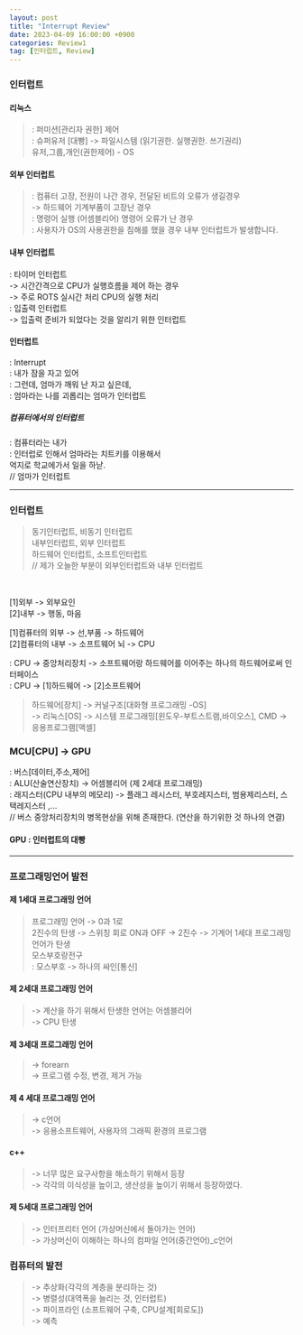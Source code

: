 ```yaml
---
layout: post
title: "Interrupt Review"
date: 2023-04-09 16:00:00 +0900
categories: Review1
tag: [인터럽트, Review]
---
```

### 인터럽트

#### 리눅스
> : 퍼미션[관리자 권한] 제어<br>
> : 슈퍼유저 [대빵] -> 파일시스템 (읽기권한. 실행권한. 쓰기권리)<br>
> 유저,그룹,개인(권한제어) - OS <br>

#### 외부 인터럽트
> : 컴퓨터 고장, 전원이 나간 경우, 전달된 비트의 오류가 생길경우<br>
>  -> 하드웨어 기계부품이 고장난 경우<br>
> : 명령어 실행 (어셈블리어) 명령어 오류가 난 경우<br>
> : 사용자가 OS의 사용권한을 침해를 했을 경우 내부 인터럽트가 발생합니다.<br>

#### 내부 인터럽트
: 타이머 인터럽트<br>
-> 시간간격으로 CPU가 실행흐름을 제어 하는 경우<br> 
-> 주로 ROTS 실시간 처리 CPU의 실행 처리<br>
: 입출력 인터럽트<br>
-> 입출력 준비가 되었다는 것을  알리기 위한 인터럽트<br>

#### 인터럽트
: Interrupt<br>
: 내가 잠을 자고 있어<br>
: 그런데, 엄마가 깨워 난 자고 싶은데,<br>
: 엄마라는 나를 괴롭리는 엄마가 인터럽트<br>

##### 컴퓨터에서의 인터럽트
: 컴퓨터라는 내가<br> 
: 인터럽로 인해서 엄마라는 치트키를 이용해서<br>
억지로 학교에가서 일을 하낟.<br>
// 엄마가 인터럽트<br>

--------------------------------------------------------------------
### 인터럽트

> 동기인터럽트, 비동기 인터럽트<br>
> 내부인터럽트, 외부 인터럽트<br>
> 하드웨어 인터럽트, 소프트인터럽트<br>
> // 제가 오늘한 부분이 외부인터럽트와 내부 인터럽트<br>
<br>

[1]외부 -> 외부요인<br>
[2]내부 -> 행동, 마음<br>

[1]컴퓨터의 외부 -> 선,부품 -> 하드웨어<br>
[2]컴퓨터의 내부 -> 소프트웨어 뇌 -> CPU<br>

: CPU -> 중앙처리장치 -> 소프트웨어랑 하드웨어를 이어주는 하나의 하드웨어로써 인터페이스<br>
: CPU -> [1]하드웨어 -> [2]소프트웨어<br>

> 하드웨어[장치] -> 커널구조[대화형 프로그래밍 -OS]<br> 
> -> 리눅스[OS] -> 시스템 프로그래밍[윈도우-부트스트램,바이오스], CMD  -> 응용프로그램[액셀]<br>

### MCU[CPU] -> GPU
: 버스[데이터,주소,제어]<br>
: ALU(산술연산장치) -> 어셈블리어 (제 2세대 프로그래밍)<br>
: 래지스터(CPU 내부의 메모리) -> 플래그 레시스터, 부호레지스터, 범용제리스터, 스택레지스터 ,...<br>
// 버스 중앙처리장치의 병목현상을 위해 존재한다. (연산을 하기위한 것 하나의 연결)<br>
#### GPU : 인터럽트의 대빵

---


### 프로그래밍언어 발전
#### 제 1세대 프로그래밍 언어 
> 프로그래밍 언어 ->  0과 1로<br> 
> 2진수의 탄생 -> 스위칭 회로 ON과  OFF -> 2진수 -> 기계어 1세대 프로그래밍 언어가 탄생<br>
> 모스부호랑전구<br>
> : 모스부호 -> 하나의 싸인[통신]<br>

#### 제 2세대 프로그래밍 언어
> -> 계산을 하기 위해서 탄생한 언어는 어셈블리어<br>
> -> CPU 탄생<br>

#### 제 3세대 프로그래밍 언어
> -> forearn<br>
> -> 프로그램 수정, 변경, 제거 가능<br>

#### 제 4 세대 프로그래밍 언어
> -> c언어<br>
> -> 응용소프트웨어, 사용자의 그래픽 환경의 프로그램<br>

#### c++
> -> 너무 많은 요구사항을 해소하기 위해서 등장<br>
> -> 각각의 이식성을 높이고, 생산성을 높이기 위해서 등장하였다.<br>

#### 제 5세대 프로그래밍 언어
> -> 인터프리터 언어 (가상머신에서 돌아가는 언어)<br>
> -> 가상머신이 이해하는 하나의 컴파일 언어(중간언어)_c언어<br>

### 컴퓨터의 발전
> -> 추상화(각각의 계층을 분리하는 것)<br>
> -> 병렬성(대역폭을 늘리는 것, 인터럽트)<br>
> -> 파이프라인 (소프트웨어 구축, CPU설계[회로도])<br>
> -> 예측<br>
 


